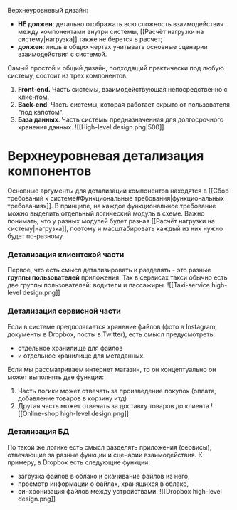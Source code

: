 Верхнеуровневый дизайн:
- **НЕ должен**: детально отображать всю сложность взаимодействия между компонентами внутри системы, [[Расчёт нагрузки на систему|нагрузка]] также не берется в расчет;
- **должен**: лишь в общих чертах учитывать основные сценарии взаимодействия с системой.

Самый простой и общий дизайн, подходящий практически под любую систему, состоит из трех компонентов:
1. **Front-end.** Часть системы, взаимодействующая непосредственно с клиентом.
2. **Back-end**. Часть системы, которая работает скрыто от пользователя "под капотом". 
3. **База данных**. Часть системы предназначенная для долгосрочного хранения данных.
![[High-level design.png|500]]
# Верхнеуровневая детализация компонентов
Основные аргументы для детализации компонентов находятся в [[Сбор требований к системе#Функциональные требования|функциональных требованиях]]. В принципе, на каждое функциональное требование можно выделить отдельный логический модуль в схеме. Важно понимать, что у разных модулей будет разная [[Расчёт нагрузки на систему|нагрузка]], поэтому и масштабировать каждый из них нужно будет по-разному.

### Детализация клиентской части
Первое, что есть смысл детализировать и разделять - это разные **группы пользователей** приложения. Так в сервисах такси обычно есть две группы пользователей: водители и пассажиры.
![[Taxi-service high-level design.png]]
### Детализация сервисной части
Если в системе предполагается хранение файлов (фото в Instagram, документы в Dropbox, посты в Twitter), есть смысл предусмотреть:
- отдельное хранилище для файлов 
- и отдельное хранилище для метаданных.

Если мы рассматриваем интернет магазин, то он концептуально он может выполнять две функции:
1. Часть логики может отвечать за произведение покупок (оплата, добавление товаров в корзину итд)
2. Другая часть может отвечать за доставку товаров до клиента
![[Online-shop high-level design.png]]

### Детализация БД
По такой же логике есть смысл разделять приложения (сервисы), отвечающие за разные функции и сценарии взаимодействия. К примеру, в Dropbox есть следующие функции:
- загрузка файлов в облако и скачивание файлов из него,
- просмотр информации о файлах, хранящихся в облаке,
- синхронизация файлов между устройствами.
![[Dropbox high-level design.png]]